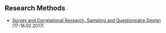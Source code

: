 ## Research Methods

* [Survey and Correlational Research, Sampling and Questionnaire Design](./Method1Survey.html) (17-18.02.2017)
